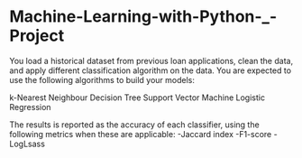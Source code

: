 # Machine-Learning-with-Python-_-Project

You load a historical dataset from previous loan applications, clean the data, and apply different classification algorithm on the data. You are expected to use the following algorithms to build your models:

k-Nearest Neighbour
Decision Tree
Support Vector Machine
Logistic Regression

The results is reported as the accuracy of each classifier, using the following metrics when these are applicable:
-Jaccard index
-F1-score
-LogLsass
